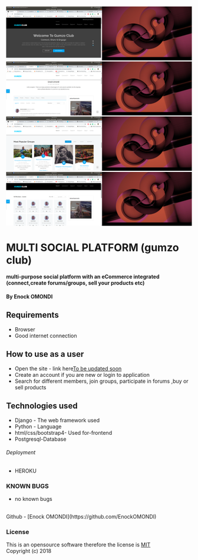 ![Landing page](4landing.png)
![user profile](1landing.png)
![most popular groups](3landing.png)
![Members](2landing.png)

# MULTI SOCIAL PLATFORM (gumzo club)
#### multi-purpose social platform with an eCommerce integrated (connect,create forums/groups, sell your products etc)

#### By ****Enock OMONDI****

## Requirements
* Browser
* Good internet connection

## How to use as a user
* Open the site - link here[To be updated soon]()
* Create an account if you are new or login to application
* Search for different members, join groups, participate in forums ,buy or sell products

<!-- ## How to use as admin
* Open the site - link [here]()
* login to application
* Search for different orders made
* Click on desired Item order to process
*  -->


## Technologies used
* Django - The web framework used
* Python - Language
* html/css/bootstrap4- Used for-frontend
* Postgresql-Database


###### Deployment
* HEROKU


### KNOWN BUGS
- no known bugs


<br>
Github - [Enock OMONDI](https://github.com/EnockOMONDI)

### License
This is an opensource software therefore the license is [MIT](https://choosealicense.com/licenses/mit/)
<br>
Copyright (c) 2018 